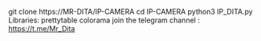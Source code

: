 git clone https://MR-DITA/IP-CAMERA
cd IP-CAMERA
python3 IP_DITA.py
Libraries: 
prettytable
colorama
join the telegram channel : https://t.me/Mr_Dita
